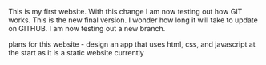 This is my first website. 
With this change I am now testing out how GIT works.
This is the new final version. I wonder how long it will take to update on GITHUB.
I am now testing out a new branch.


plans for this website - design an app that uses html, css, and javascript at the start as it is a static website currently
